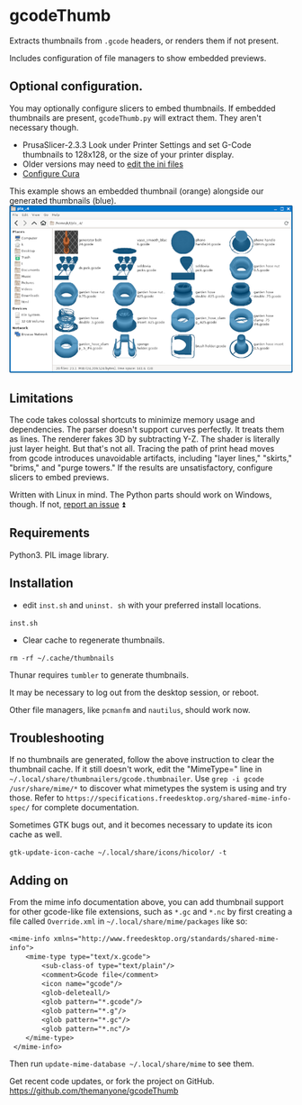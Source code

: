 # gcodeThumb
Extracts thumbnails from `.gcode` headers, or renders them if not present.

Includes configuration of file managers to show embedded previews.

## Optional configuration.
You may optionally configure slicers to embed thumbnails.
If embedded thumbnails are present, `gcodeThumb.py` will extract them. They aren't necessary though.
  * PrusaSlicer-2.3.3 Look under Printer Settings and set G-Code thumbnails to 128x128, or the size of your printer display.
  * Older versions may need to [edit the ini files](https://duckduckgo.com/?q=Prusa+printer.ini+embed+thumbnails&ia=web)
  * [Configure Cura](https://github.com/Razor10021990/SnapmakerGcodeWriter)

This example shows an embedded thumbnail (orange) alongside our generated thumbnails (blue).
![example](example.png)

## Limitations
The code takes colossal shortcuts to minimize memory usage and dependencies. The parser doesn't support curves perfectly. It treats them as lines. The renderer fakes 3D by subtracting Y-Z. The shader is literally just layer height. But that's not all. Tracing the path of print head moves from gcode introduces unavoidable artifacts, including "layer lines," "skirts," "brims," and "purge towers." If the results are unsatisfactory, configure slicers to embed previews.

Written with Linux in mind. The Python parts should work on Windows, though. If not, [report an issue](https://github.com/themanyone/gcodeThumb/issues) ⏫ 

## Requirements
Python3. PIL image library.

## Installation

   * edit `inst.sh` and `uninst. sh` with your preferred install locations.

`inst.sh`

   * Clear cache to regenerate thumbnails.

`rm -rf ~/.cache/thumbnails`

Thunar requires `tumbler` to generate thumbnails.

It may be necessary to log out from the desktop session, or reboot.

Other file managers, like `pcmanfm` and `nautilus`, should work now.

## Troubleshooting

If no thumbnails are generated, follow the above instruction to clear the thumbnail cache. If it still doesn't work, edit the "MimeType=" line in `~/.local/share/thumbnailers/gcode.thumbnailer`. Use `grep -i gcode /usr/share/mime/*` to discover what mimetypes the system is using and try those. Refer to `https://specifications.freedesktop.org/shared-mime-info-spec/` for complete documentation.

Sometimes GTK bugs out, and it becomes necessary to update its icon cache as well.

`gtk-update-icon-cache ~/.local/share/icons/hicolor/ -t`

## Adding on

From the mime info documentation above, you can add thumbnail support for other gcode-like file extensions, such as `*.gc` and `*.nc` by first creating a file called `Override.xml` in `~/.local/share/mime/packages` like so:

```<?xml version="1.0" encoding="UTF-8"?>
<mime-info xmlns="http://www.freedesktop.org/standards/shared-mime-info">
    <mime-type type="text/x.gcode">
        <sub-class-of type="text/plain"/>
        <comment>Gcode file</comment>
        <icon name="gcode"/>
        <glob-deleteall/>
        <glob pattern="*.gcode"/>
        <glob pattern="*.g"/>
        <glob pattern="*.gc"/>
        <glob pattern="*.nc"/>
    </mime-type>
 </mime-info>
 ```
Then run `update-mime-database ~/.local/share/mime` to see them.

Get recent code updates, or fork the project on GitHub. https://github.com/themanyone/gcodeThumb
